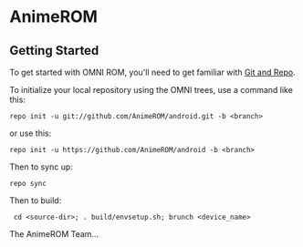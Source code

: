 AnimeROM
========


Getting Started
---------------

To get started with OMNI ROM, you'll need to get
familiar with [Git and Repo](http://source.android.com/download/using-repo).

To initialize your local repository using the OMNI trees, use a command like this:

    repo init -u git://github.com/AnimeROM/android.git -b <branch>

or use this:

    repo init -u https://github.com/AnimeROM/android -b <branch>

Then to sync up:

    repo sync

Then to build:

     cd <source-dir>; . build/envsetup.sh; brunch <device_name>



The AnimeROM Team...
